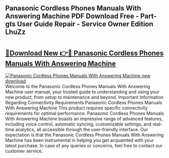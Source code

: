 ## Panasonic Cordless Phones Manuals With Answering Machine PDF Download Free - Part-gts User Guide Repair - Service Owner Edition LhuZz

# <h2><a href="http://cf2460.oget.top/?id=Panasonic+Cordless+Phones+Manuals+With+Answering+Machine">🔗Download New 👉🔴 Panasonic Cordless Phones Manuals With Answering Machine</a></h2>

[![Panasonic Cordless Phones Manuals With Answering Machine new download](https://i.imgur.com/5g1atiW.png)](http://cf2460.oget.top/?id=Panasonic+Cordless+Phones+Manuals+With+Answering+Machine)
Welcome to the Panasonic Cordless Phones Manuals With Answering Machine user manual, your trusted guide to understanding and using your new product, from setup to maintenance and beyond. Important Information Regarding Connectivity Requirements Panasonic Cordless Phones Manuals With Answering Machine This product requires specific connectivity requirements for optimal performance. Panasonic Cordless Phones Manuals With Answering Machine boasts an impressive range of advanced features, including voice control, automatic syncing, customizable settings, and real-time analytics, all accessible through the user-friendly interface. Our expectation is that the Panasonic Cordless Phones Manuals With Answering Machine has been instrumental in helping you get acquainted with your latest purchase. In case of any queries or concerns, feel free to contact our customer service.
